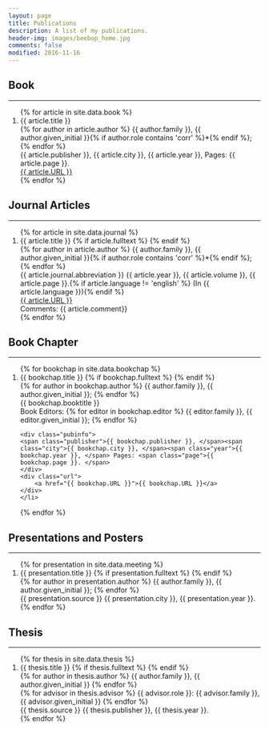 ```yaml
---
layout: page
title: Publications
description: A list of my publications.
header-img: images/beebop_home.jpg
comments: false
modified: 2016-11-16
---
```



## Book
-----

<div class='panel-pub'>
<ol>
{% for article in site.data.book %}
    <li>
    <div class="title">
    <span class="title">{{ article.title }}</span>
    </div>
    <div class='author'>
    {% for author in article.author %}
        <span class='{{ author.role }}'>{{ author.family }}, {{ author.given_initial }}{% if author.role contains 'corr' %}*{% endif %}; </span>
    {% endfor %}
    </div>
    <div class="pubinfo">
    <span class="publisher">{{ article.publisher }}, </span><span class="city">{{ article.city }}, </span><span class="year">{{ article.year }}, </span> Pages: <span class="page">{{ article.page }}. </span>
    </div>
    <div class="url">
        <a href="{{ article.URL }}">{{ article.URL }}</a>
    </div>
    </li>
{% endfor %}
</ol>
</div>


## Journal Articles
-----

<div class='panel-pub'>
<ol>
{% for article in site.data.journal %}
    <li>
    <div class="title">
    <span class="title">{{ article.title }}</span>
    {% if article.fulltext %}
        <a title="fulltext" href="{{ site.url }}/downloads/journal/{{ article.fulltext }}"><i class="fa fa-file-pdf-o"></i></a>
    {% endif %}
    </div>
    <div class='author'>
    {% for author in article.author %}
        <span class='{{ author.role }}'>{{ author.family }}, {{ author.given_initial }}{% if author.role contains 'corr' %}*{% endif %}; </span>
    {% endfor %}
    </div>
    <div class="pubinfo">
    <span class="source">{{ article.journal.abbreviation }} </span><span class="year">{{ article.year }}, </span><span class="volume">{{ article.volume }}, </span><span class="page">{{ article.page }}.</span>{% if article.language != 'english' %}<span class="language"> (In {{ article.language }})</span>{% endif %}
    </div>
    <div class="url">
        <a href="{{ article.URL }}">{{ article.URL }}</a>
    </div>
    <div class="comment">
    Comments:  <span class="comment">{{ article.comment}}</span>
    </div>
    </li>
{% endfor %}
</ol>
</div>


## Book Chapter
-----

<div class='panel-pub'>
<ol>
{% for bookchap in site.data.bookchap %}
    <li>
    <div class="title">
    <span class="title">{{ bookchap.title }}</span>
    {% if bookchap.fulltext %}
        <a title="fulltext" href="{{ site.url }}/downloads/bookchap/{{ bookchap.fulltext }}"><i class="fa fa-file-pdf-o"></i></a>
    {% endif %}
    </div>
    <div class='author'>
    {% for author in bookchap.author %}
        <span class='{{ author.role }}'>{{ author.family }}, {{ author.given_initial }}; </span>
    {% endfor %}
    </div>
    <div class="booktitle">
    <span class="booktitle">{{ bookchap.booktitle }}</span>
    </div>
    Book Editors:
    {% for editor in bookchap.editor %}
        <span class='editor'>{{ editor.family }}, {{ editor.given_initial }}; </span>
    {% endfor %}
    
    <div class="pubinfo">
    <span class="publisher">{{ bookchap.publisher }}, </span><span class="city">{{ bookchap.city }}, </span><span class="year">{{ bookchap.year }}, </span> Pages: <span class="page">{{ bookchap.page }}. </span>
    </div>
    <div class="url">
        <a href="{{ bookchap.URL }}">{{ bookchap.URL }}</a>
    </div>
    </li>
{% endfor %}
</ol>
</div>


## Presentations and Posters
-----

<div class='panel-pub'>
<ol>
{% for presentation in site.data.meeting %}
    <li>
    <div class="title">
    <span class="title">{{ presentation.title }}</span>
    {% if presentation.fulltext %}
        <a title="fulltext" href="{{ site.url }}/downloads/meeting/{{ presentation.fulltext }}"><i class="fa fa-file-pdf-o"></i></a>
    {% endif %}
    </div>
    <div class='author'>
    {% for author in presentation.author %}
        <span class='{{ author.role }}'>{{ author.family }}, {{ author.given_initial }}; </span>
    {% endfor %}
    </div>
    <div class="pubinfo">
    <span class="source">{{ presentation.source }} </span><span class="city">{{ presentation.city }}, </span><span class="year">{{ presentation.year }}.</span>
    </div>
    </li>
{% endfor %}
</ol>
</div>

## Thesis
-----

<div class='panel-pub'>
<ol>
{% for thesis in site.data.thesis %}
    <li>
    <div class="title">
    <span class="title">{{ thesis.title }}</span>
    {% if thesis.fulltext %}
        <a title="fulltext" href="{{ site.url }}/downloads/thesis/{{ thesis.fulltext }}"><i class="fa fa-file-pdf-o"></i></a>
    {% endif %}
    </div>
    <div class='author'>
    {% for author in thesis.author %}
        <span class='{{ author.role }}'>{{ author.family }}, {{ author.given_initial }}</span>
    {% endfor %}
    </div>
    {% for advisor in thesis.advisor %}
        <span class='advisor'>{{ advisor.role }}: {{ advisor.family }}, {{ advisor.given_initial }}</span>
    {% endfor %}
    <div class="pubinfo">
    <span class="source">{{ thesis.source }} </span><span class="publisher">{{ thesis.publisher }}, </span><span class="year">{{ thesis.year }}.</span>
    </div>
    </li>
{% endfor %}
</ol>
</div>


